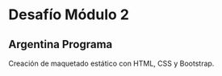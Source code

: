 # Desafío Módulo 2 
## Argentina Programa
Creación de maquetado estático con HTML, CSS y Bootstrap.

